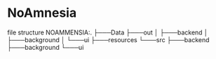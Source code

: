 # NoAmnesia

file structure
NOAMMENSIA:.
├───Data
├───out
│   ├───backend
│   ├───background
│   └───ui
├───resources
└───src
    ├───backend
    ├───background
    └───ui